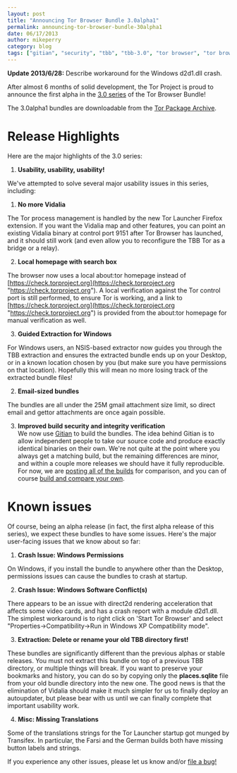 ```yaml
---
layout: post
title: "Announcing Tor Browser Bundle 3.0alpha1"
permalink: announcing-tor-browser-bundle-30alpha1
date: 06/17/2013
author: mikeperry
category: blog
tags: ["gitian", "security", "tbb", "tbb-3.0", "tor browser", "tor browser bundle", "tor-browser-bundle", "usability"]
---
```


 **Update 2013/6/28:** Describe workaround for the Windows d2d1.dll crash.

After almost 6 months of solid development, the Tor Project is proud to announce the first alpha in the [3.0 series](https://blog.torproject.org/category/tags/tbb-30) of the Tor Browser Bundle!

The 3.0alpha1 bundles are downloadable from the [Tor Package Archive](https://archive.torproject.org/tor-package-archive/torbrowser/3.0a1/).

# Release Highlights

Here are the major highlights of the 3.0 series:

1. **Usability, usability, usability!**

We've attempted to solve several major usability issues in this series, including:

  1. **No more Vidalia**

The Tor process management is handled by the new Tor Launcher Firefox extension. If you want the Vidalia map and other features, you can point an existing Vidalia binary at control port 9151 after Tor Browser has launched, and it should still work (and even allow you to reconfigure the TBB Tor as a bridge or a relay).

  2. **Local homepage with search box**

The browser now uses a local about:tor homepage instead of [https://check.torproject.org](https://check.torproject.org "https://check.torproject.org"). A local verification against the Tor control port is still performed, to ensure Tor is working, and a link to [https://check.torproject.org](https://check.torproject.org "https://check.torproject.org") is provided from the about:tor homepage for manual verification as well.

  3. **Guided Extraction for Windows**

For Windows users, an NSIS-based extractor now guides you through the TBB extraction and ensures the extracted bundle ends up on your Desktop, or in a known location chosen by you (but make sure you have permissions on that location). Hopefully this will mean no more losing track of the extracted bundle files!

2. **Email-sized bundles**

The bundles are all under the 25M gmail attachment size limit, so direct email and gettor attachments are once again possible.

3. **Improved build security and integrity verification**  
We now use [Gitian](https://gitian.org/) to build the bundles. The idea behind Gitian is to allow independent people to take our source code and produce exactly identical binaries on their own. We're not quite at the point where you always get a matching build, but the remaining differences are minor, and within a couple more releases we should have it fully reproducible. For now, we are [posting all of the builds](https://people.torproject.org/~mikeperry/tbb-3.0alpha1-builds/) for comparison, and you can of course [build and compare your own](https://gitweb.torproject.org/builders/tor-browser-bundle.git/blob/HEAD:/gitian/README.build).

# Known issues

Of course, being an alpha release (in fact, the first alpha release of this series), we expect these bundles to have some issues. Here's the major user-facing issues that we know about so far:

1. **Crash Issue: Windows Permissions**

On Windows, if you install the bundle to anywhere other than the Desktop, permissions issues can cause the bundles to crash at startup.

2. **Crash Issue: Windows Software Conflict(s)**

There appears to be an issue with direct2d rendering acceleration that affects some video cards, and has a crash report with a module d2d1.dll. The simplest workaround is to right click on 'Start Tor Browser' and select "Properties->Compatibility->Run in Windows XP Compatibility mode".

3. **Extraction: Delete or rename your old TBB directory first!**

These bundles are significantly different than the previous alphas or stable releases. You must not extract this bundle on top of a previous TBB directory, or multiple things will break. If you want to preserve your bookmarks and history, you can do so by copying only the **places.sqlite** file from your old bundle directory into the new one. The good news is that the elimination of Vidalia should make it much simpler for us to finally deploy an autoupdater, but please bear with us until we can finally complete that important usability work.

4. **Misc: Missing Translations**

Some of the translations strings for the Tor Launcher startup got munged by Transifex. In particular, the Farsi and the German builds both have missing button labels and strings.

If you experience any other issues, please let us know and/or [file a bug!](https://trac.torproject.org/projects/tor/newticket)

